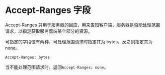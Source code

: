# Accept-Ranges 字段

Accept-Ranges 只用于服务器的回应，用来告知客户端，服务器是否能处理范围请求，以指定获取服务器端某个部分的资源。

可指定的字段值有两种，可处理范围请求时指定其为 bytes，反之则指定其为 none。

```http
Accept-Ranges: bytes
```

当不能处理范围请求时，返回`Accept-Ranges: none`。